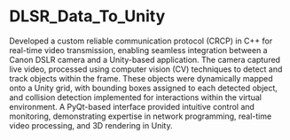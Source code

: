 # DLSR_Data_To_Unity
Developed a custom reliable communication protocol (CRCP) in C++ for real-time video transmission, enabling seamless integration between a Canon DSLR camera and a Unity-based application. The camera captured live video, processed using computer vision (CV) techniques to detect and track objects within the frame. These objects were dynamically mapped onto a Unity grid, with bounding boxes assigned to each detected object, and collision detection implemented for interactions within the virtual environment. A PyQt-based interface provided intuitive control and monitoring, demonstrating expertise in network programming, real-time video processing, and 3D rendering in Unity.
